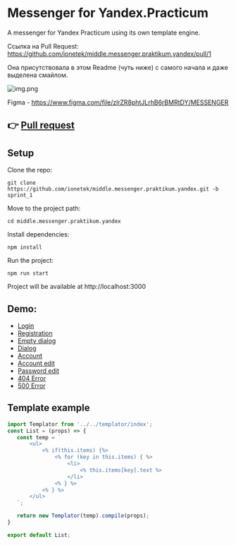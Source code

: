 Messenger for Yandex.Practicum
==============================

A messenger for Yandex Practicum using its own template engine.

Ссылка на Pull Request: https://github.com/ionetek/middle.messenger.praktikum.yandex/pull/1

Она присутствовала в этом Readme (чуть ниже) с самого начала и даже выделена смайлом.

![img.png](https://oviland.ru/storage/messenger.png)

Figma - https://www.figma.com/file/zlrZR8phtJLrhB6rBMRtDY/MESSENGER

👉 [Pull request](https://github.com/ionetek/middle.messenger.praktikum.yandex/pull/1)
---
Setup
-----
Clone the repo:

    git clone https://github.com/ionetek/middle.messenger.praktikum.yandex.git -b sprint_1

Move to the project path:

    cd middle.messenger.praktikum.yandex

Install dependencies:

    npm install

Run the project:

    npm run start

Project will be available at http://localhost:3000

Demo:
-----
* [Login](https://statuesque-kringle-291216.netlify.app/)
* [Registration](https://statuesque-kringle-291216.netlify.app/registration.html)
* [Empty dialog](https://statuesque-kringle-291216.netlify.app/index.html)
* [Dialog](https://statuesque-kringle-291216.netlify.app/messages.html)
* [Account](https://statuesque-kringle-291216.netlify.app/account.html)
* [Account edit](https://statuesque-kringle-291216.netlify.app/account-edit.html)
* [Password edit](https://statuesque-kringle-291216.netlify.app/password-edit.html)
* [404 Error](https://statuesque-kringle-291216.netlify.app/404.html)
* [500 Error](https://statuesque-kringle-291216.netlify.app/500.html)


Template example
----------------
 ```jsx
import Templator from '../../templator/index';
const List = (props) => {
    const temp = `
        <ul>
            <% if(this.items) {%>
                <% for (key in this.items) { %>
                    <li>
                        <% this.items[key].text %>
                    </li>
                <% } %>
            <% } %>
        </ul>      
    `;

    return new Templator(temp).compile(props);
}

export default List;
```

